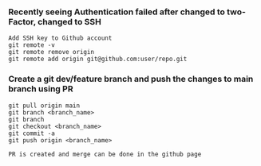 ### Recently seeing Authentication failed after changed to two-Factor, changed to SSH

```
Add SSH key to Github account
git remote -v 
git remote remove origin 
git remote add origin git@github.com:user/repo.git 
```

### Create a git dev/feature branch and push the changes to main branch using PR

```
git pull origin main
git branch <branch_name>
git branch 
git checkout <branch_name>
git commit -a
git push origin <branch_name>
```

```
PR is created and merge can be done in the github page
```
